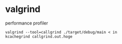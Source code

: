 # valgrind

performance profiler

```
valgrind --tool=callgrind ./target/debug/main < in
kcachegrind callgrind.out.hoge
```
